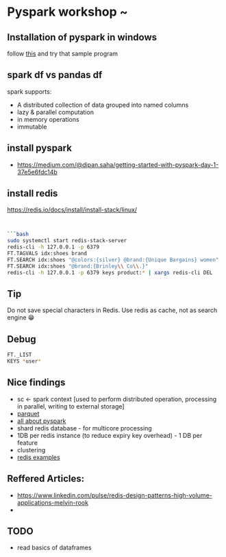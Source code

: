 # Pyspark workshop ~


## Installation of pyspark in windows
follow [this](https://medium.com/@dipan.saha/getting-started-with-pyspark-day-1-37e5e6fdc14b) and try that sample program

## spark df vs pandas df

spark supports:
- A distributed collection of data grouped into named columns
- lazy & parallel computation
- in memory operations
- immutable

## install pyspark
- https://medium.com/@dipan.saha/getting-started-with-pyspark-day-1-37e5e6fdc14b

## install redis 
https://redis.io/docs/install/install-stack/linux/
```bash


```bash
sudo systemctl start redis-stack-server
redis-cli -h 127.0.0.1 -p 6379
FT.TAGVALS idx:shoes brand
FT.SEARCH idx:shoes "@colors:{silver} @brand:{Unique Bargains} women"
FT.SEARCH idx:shoes "@brand:{Brinley\\ Co\\.}"
redis-cli -h 127.0.0.1 -p 6379 keys product:* | xargs redis-cli DEL
```
## Tip
Do not save special characters in Redis.
Use redis as cache, not as search engine 😁

## Debug
```bash
FT._LIST
KEYS *user*
```
## Nice findings
- sc <- spark context [used to perform distributed operation, processing in parallel, writing to external storage]
- [parquet](https://www.linkedin.com/pulse/why-apache-parquet-instead-csv-files-mariano-silva)
- [all about pyspark](https://github.com/spark-examples/pyspark-examples)
- shard redis database - for multicore processing
- 1DB per redis instance (to reduce expiry key overhead) - 1 DB per feature
- clustering
- [redis examples](https://redis.readthedocs.io/en/stable/examples)

## Reffered Articles:
- https://www.linkedin.com/pulse/redis-design-patterns-high-volume-applications-melvin-rook
- 

## TODO
- read basics of dataframes


